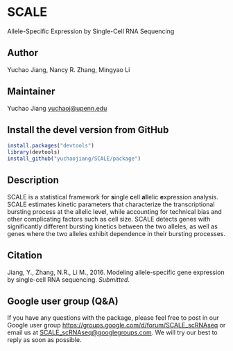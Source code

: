 # SCALE
Allele-Specific Expression by Single-Cell RNA Sequencing

## Author
Yuchao Jiang, Nancy R. Zhang, Mingyao Li

## Maintainer
Yuchao Jiang <yuchaoj@upenn.edu>

## Install the devel version from GitHub
```r
install.packages("devtools")
library(devtools)
install_github("yuchaojiang/SCALE/package")
```

## Description
SCALE is a statistical framework for **s**ingle **c**ell **al**lelic **e**xpression analysis. SCALE estimates kinetic parameters that characterize the transcriptional bursting process at the allelic level, while accounting for technical bias and other complicating factors such as cell size. SCALE detects genes with significantly different bursting kinetics between the two alleles, as well as genes where the two alleles exhibit dependence in their bursting processes.


## Citation
Jiang, Y., Zhang, N.R., Li M., 2016. Modeling allele-specific gene expression by single-cell RNA sequencing. *Submitted*.


## Google user group (Q&A)
If you have any questions with the package, please feel free to post in our Google user group https://groups.google.com/d/forum/SCALE_scRNAseq or email us at SCALE_scRNAseq@googlegroups.com. We will try our best to reply as soon as possible.
